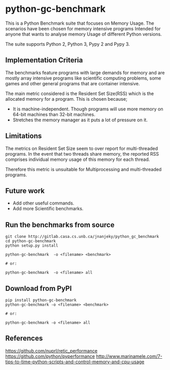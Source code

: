 # python-gc-benchmark

This is a Python Benchmark suite that focuses on Memory Usage. The scenarios have been chosen for memory intensive programs Intended for anyone that wants to analyse memory Usage of different Python versions. 

The suite supports Python 2, Python 3, Pypy 2 and Pypy 3.

## Implementation Criteria

The benchmarks feature programs with large demands for memory and are mostly array intensive programs like scientific computing problems, some games and other general programs that are container intensive.

The main metric considered is the Resident Set Size(RSS) which is the allocated memory for a program. This is chosen because;

+ It is machine-independent. Though programs will use more memory on 64-bit machines than 32-bit machines.
+ Stretches the memory manager as it puts a lot of pressure on it.

## Limitations

The metrics on Resident Set Size seem to over report for multi-threaded programs. In the event that two threads share memory, the reported RSS comprises individual memory usage of this memory for each thread. 

Therefore this metric is unsuitable for Multiprocessing and multi-threaded programs.

## Future work

+ Add other useful commands.
+ Add more Scientific benchmarks.

## Run the benchmarks from source

    git clone http://gitlab.casa.cs.unb.ca/jnanjeky/python_gc_benchmark
    cd python-gc-benchmark
    python setup.py install

    python-gc-benchmark  -o <filename> <benchmark>

    # or:

    python-gc-benchmark  -o <filename> all

## Download from PyPI

    pip install python-gc-benchmark
    python-gc-benchmark -o <filename> <benchmark>

    # or:

    python-gc-benchmark -o <filename> all

## References

https://github.com/nuprl/retic_performance
https://github.com/python/pyperformance
http://www.marinamele.com/7-tips-to-time-python-scripts-and-control-memory-and-cpu-usage